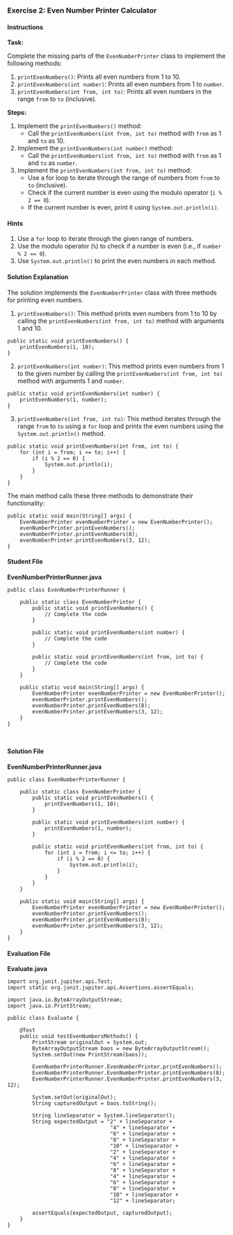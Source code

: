 <!---
### Exercise 1:  Factorial Calculator : Implement a Factorial Calculator in Java

#### Instructions


**Task:**

Complete the missing parts of the `FactorialCalculator` class.

Implement the `print(int number)` and `print(int from, int to)` methods to print the factorial of the given number and the factorials of numbers in the given range, respectively.

Use the provided `calculateFactorial` method to calculate factorials.

**Steps:**

1.  Implement the `print(int number)` method:
    -   Use `System.out.printf()` to print the formatted output.
    -   Call `calculateFactorial(number)` to get the factorial of the given number.
2.  Implement the `print(int from, int to)` method:
    -   Use a for loop to iterate through the range of numbers from `from` to `to`.
    -   Call the `print(number)` method for each number in the range.

#### Hints

1.  For the `print(int number)` method, you can use `System.out.printf()` to print the formatted output. Use `calculateFactorial(number)` to get the factorial.
    
2.  For the `print(int from, int to)` method, use a for loop to iterate through the range of numbers and call `print(number)` method for each number in the range.

#### Solution Explanation

The solution implements the missing methods in the `FactorialCalculator` class.

1.  In the `print(int number)` method, we use `System.out.printf()` to print the formatted output with the factorial of the given number calculated using `calculateFactorial(number)`.

```
public static void print(int number) {
    System.out.printf("Factorial of %d is: %d", number, calculateFactorial(number)).println();
}
```

2.  In the `print(int from, int to)` method, we use a for loop to iterate through the range of numbers and call the `print(number)` method for each number in the range.

```
public static void print(int from, int to) {
    for (int i = from; i <= to; i++) {
        System.out.printf("Factorial of %d is: %d", i, calculateFactorial(i)).println();
    }
}
```

With these methods implemented, the `FactorialCalculator` class is complete and ready to be used in the `main` method to print factorials of individual numbers and ranges.


#### Student File
**FactorialCalculatorRunner.java**
```
public class FactorialCalculatorRunner {

    public static class FactorialCalculator {
        public static void print() {
            for (int i = 1; i <= 10; i++) {
                System.out.printf("Factorial of %d is: %d", i, calculateFactorial(i)).println();
            }
        }

        public static void print(int number) {
            // Complete the code
        }

        public static void print(int from, int to) {
            // Complete the code
        }

        private static long calculateFactorial(int number) {
            long factorial = 1;
            for (int i = 1; i <= number; i++) {
                factorial *= i;
            }
            return factorial;
        }
    }

    public static void main(String[] args) {
        FactorialCalculator factorialCalculator= new FactorialCalculator();
        factorialCalculator.print();
        factorialCalculator.print(8);
        factorialCalculator.print(3, 6);
    }
}


```


#### Solution File
**FactorialCalculatorRunner.java**
```
public class FactorialCalculatorRunner {

    public static class FactorialCalculator {
        public static void print() {
            for (int i = 1; i <= 10; i++) {
                System.out.printf("Factorial of %d is: %d", i, calculateFactorial(i)).println();
            }
        }

        public static void print(int number) {
            System.out.printf("Factorial of %d is: %d", number, calculateFactorial(number)).println();
        }

        public static void print(int from, int to) {
            for (int i = from; i <= to; i++) {
                System.out.printf("Factorial of %d is: %d", i, calculateFactorial(i)).println();
            }
        }

        private static long calculateFactorial(int number) {
            long factorial = 1;
            for (int i = 1; i <= number; i++) {
                factorial *= i;
            }
            return factorial;
        }
    }

    public static void main(String[] args) {
        FactorialCalculator factorialCalculator= new FactorialCalculator();
        factorialCalculator.print();
        factorialCalculator.print(8);
        factorialCalculator.print(3, 6);
    }
}
```



#### Evaluation File
**Evaluate.java**
```
import org.junit.jupiter.api.Test;
import org.junit.jupiter.api.Test;
import static org.junit.jupiter.api.Assertions.assertEquals;

import java.io.ByteArrayOutputStream;
import java.io.PrintStream;

public class Evaluate {
    @Test
    public void testMainMethod() {
        PrintStream originalOut = System.out;
        ByteArrayOutputStream baos = new ByteArrayOutputStream();
        System.setOut(new PrintStream(baos));

        FactorialCalculatorRunner.main(null);

        System.setOut(originalOut);
        String capturedOutput = baos.toString();

        String lineSeparator = System.lineSeparator();
        String expectedOutput = "Factorial of 1 is: 1" + lineSeparator +
                                 "Factorial of 2 is: 2" + lineSeparator +
                                 "Factorial of 3 is: 6" + lineSeparator +
                                 "Factorial of 4 is: 24" + lineSeparator +
                                 "Factorial of 5 is: 120" + lineSeparator +
                                 "Factorial of 6 is: 720" + lineSeparator +
                                 "Factorial of 7 is: 5040" + lineSeparator +
                                 "Factorial of 8 is: 40320" + lineSeparator +
                                 "Factorial of 9 is: 362880" + lineSeparator +
                                 "Factorial of 10 is: 3628800" + lineSeparator +
                                 "Factorial of 8 is: 40320" + lineSeparator +
                                 "Factorial of 3 is: 6" + lineSeparator +
                                 "Factorial of 4 is: 24" + lineSeparator +
                                 "Factorial of 5 is: 120" + lineSeparator +
                                 "Factorial of 6 is: 720" + lineSeparator;

        assertEquals(expectedOutput, capturedOutput);
    }
}


```


--->




### Exercise 2:  Even Number Printer  Calculator

#### Instructions


**Task:**

Complete the missing parts of the `EvenNumberPrinter` class to implement the following methods:

1.  `printEvenNumbers()`: Prints all even numbers from 1 to 10.
2.  `printEvenNumbers(int number)`: Prints all even numbers from 1 to `number`.
3.  `printEvenNumbers(int from, int to)`: Prints all even numbers in the range `from` to `to` (inclusive).

**Steps:**

1.  Implement the `printEvenNumbers()` method:
    -   Call the `printEvenNumbers(int from, int to)` method with `from` as 1 and `to` as 10.
2.  Implement the `printEvenNumbers(int number)` method:
    -   Call the `printEvenNumbers(int from, int to)` method with `from` as 1 and `to` as `number`.
3.  Implement the `printEvenNumbers(int from, int to)` method:
    -   Use a for loop to iterate through the range of numbers from `from` to `to` (inclusive).
    -   Check if the current number is even using the modulo operator (`i % 2 == 0`).
    -   If the current number is even, print it using `System.out.println(i)`.

#### Hints


1.  Use a `for` loop to iterate through the given range of numbers.
2.  Use the modulo operator (`%`) to check if a number is even (i.e., if `number % 2 == 0`).
3.  Use `System.out.println()` to print the even numbers in each method.

#### Solution Explanation

The solution implements the `EvenNumberPrinter` class with three methods for printing even numbers.

1.  `printEvenNumbers()`: This method prints even numbers from 1 to 10 by calling the `printEvenNumbers(int from, int to)` method with arguments 1 and 10.

```
public static void printEvenNumbers() {
    printEvenNumbers(1, 10);
}
```

2.  `printEvenNumbers(int number)`: This method prints even numbers from 1 to the given number by calling the `printEvenNumbers(int from, int to)` method with arguments 1 and `number`.

```
public static void printEvenNumbers(int number) {
    printEvenNumbers(1, number);
}
```

3.  `printEvenNumbers(int from, int to)`: This method iterates through the range `from` to `to` using a `for` loop and prints the even numbers using the `System.out.println()` method.

```
public static void printEvenNumbers(int from, int to) {
    for (int i = from; i <= to; i++) {
        if (i % 2 == 0) {
            System.out.println(i);
        }
    }
}
```

The main method calls these three methods to demonstrate their functionality:

```
public static void main(String[] args) {
    EvenNumberPrinter evenNumberPrinter = new EvenNumberPrinter();
    evenNumberPrinter.printEvenNumbers();
    evenNumberPrinter.printEvenNumbers(8);
    evenNumberPrinter.printEvenNumbers(3, 12);
}
```


#### Student File
**EvenNumberPrinterRunner.java**
```
public class EvenNumberPrinterRunner {

    public static class EvenNumberPrinter {
        public static void printEvenNumbers() {
            // Complete the code
        }

        public static void printEvenNumbers(int number) {
            // Complete the code
        }

        public static void printEvenNumbers(int from, int to) {
            // Complete the code
        }
    }

    public static void main(String[] args) {
        EvenNumberPrinter evenNumberPrinter = new EvenNumberPrinter();
        evenNumberPrinter.printEvenNumbers();
        evenNumberPrinter.printEvenNumbers(8);
        evenNumberPrinter.printEvenNumbers(3, 12);
    }
}



```


#### Solution File
**EvenNumberPrinterRunner.java**
```
public class EvenNumberPrinterRunner {

    public static class EvenNumberPrinter {
        public static void printEvenNumbers() {
            printEvenNumbers(1, 10);
        }

        public static void printEvenNumbers(int number) {
            printEvenNumbers(1, number);
        }

        public static void printEvenNumbers(int from, int to) {
            for (int i = from; i <= to; i++) {
                if (i % 2 == 0) {
                    System.out.println(i);
                }
            }
        }
    }

    public static void main(String[] args) {
        EvenNumberPrinter evenNumberPrinter = new EvenNumberPrinter();
        evenNumberPrinter.printEvenNumbers();
        evenNumberPrinter.printEvenNumbers(8);
        evenNumberPrinter.printEvenNumbers(3, 12);
    }
}

```



#### Evaluation File
**Evaluate.java**
```
import org.junit.jupiter.api.Test;
import static org.junit.jupiter.api.Assertions.assertEquals;

import java.io.ByteArrayOutputStream;
import java.io.PrintStream;

public class Evaluate {

    @Test
    public void testEvenNumbersMethods() {
        PrintStream originalOut = System.out;
        ByteArrayOutputStream baos = new ByteArrayOutputStream();
        System.setOut(new PrintStream(baos));

        EvenNumberPrinterRunner.EvenNumberPrinter.printEvenNumbers();
        EvenNumberPrinterRunner.EvenNumberPrinter.printEvenNumbers(8);
        EvenNumberPrinterRunner.EvenNumberPrinter.printEvenNumbers(3, 12);

        System.setOut(originalOut);
        String capturedOutput = baos.toString();

        String lineSeparator = System.lineSeparator();
        String expectedOutput = "2" + lineSeparator +
                                 "4" + lineSeparator +
                                 "6" + lineSeparator +
                                 "8" + lineSeparator +
                                 "10" + lineSeparator +
                                 "2" + lineSeparator +
                                 "4" + lineSeparator +
                                 "6" + lineSeparator +
                                 "8" + lineSeparator +
                                 "4" + lineSeparator +
                                 "6" + lineSeparator +
                                 "8" + lineSeparator +
                                 "10" + lineSeparator +
                                 "12" + lineSeparator;

        assertEquals(expectedOutput, capturedOutput);
    }
}


```


